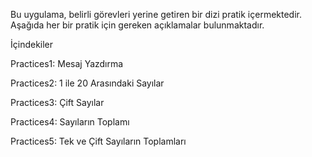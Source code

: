 Bu uygulama, belirli görevleri yerine getiren bir dizi pratik içermektedir. Aşağıda her bir pratik için gereken açıklamalar bulunmaktadır.

İçindekiler

Practices1: Mesaj Yazdırma

Practices2: 1 ile 20 Arasındaki Sayılar

Practices3: Çift Sayılar

Practices4: Sayıların Toplamı

Practices5: Tek ve Çift Sayıların Toplamları
